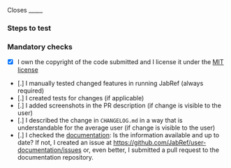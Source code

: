 Closes _____
<!-- LINK THE ISSUE WITH THE "Closes" KEYWORD. Example: Closes https://github.com/JabRef/jabref/issues/13109 OR Closes #13109 -->

<!-- In about one to three sentences, describe the changes you have made: what, where, why, ... (REPLACE THIS LINE) -->

<!-- NOTE: If your work is not yet complete, please open a draft pull request. In that case, outline your intended next steps. Do you need feedback? Will you continue in parallel? ... -->

### Steps to test

<!-- Describe how reviewers can test this fix/feature. Ideally, think of how you would guide a beginner user of Jabef to try out your change. -->
<!-- You can add screenshots or videos (using Loom - https://www.loom.com or by just adding .mp4 files). -->
<!-- (REPLACE THIS PARAGRAPH) -->

<!-- YOU HAVE TO MODIFY THE ABOVE TEXT FIT YOUR PR. OTHERWISE, YOUR PR WILL BE CLOSED WITHOUT FURTHER COMMENT. -->

### Mandatory checks

<!--
Go through the checklist below. It is mandatory, even for a draft pull request.

Keep ALL the items. Replace the dots inside [.] and mark them as follows: 
[x] done 
[ ] TODO (yet to be done)
[/] not applicable
-->

- [x] I own the copyright of the code submitted and I license it under the [MIT license](https://github.com/JabRef/jabref/blob/main/LICENSE)
- [.] I manually tested changed features in running JabRef (always required)
- [.] I created tests for changes (if applicable)
- [.] I added screenshots in the PR description (if change is visible to the user)
- [.] I described the change in `CHANGELOG.md` in a way that is understandable for the average user (if change is visible to the user)
- [.] I checked the [documentation](https://docs.jabref.org/): Is the information available and up to date? If not, I created an issue at <https://github.com/JabRef/user-documentation/issues> or, even better, I submitted a pull request to the documentation repository.
